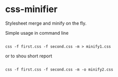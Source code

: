 # css-minifier
Stylesheet merge and minify on the fly.

Simple usage in command line

<code>
css -f first.css -f second.css -m > minify1.css
</code>

or to shou short report

<code>
css -f first.css -f second.css -m -o minify2.css
</code>
